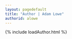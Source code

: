 ```yaml
---
layout: pagedefault
title: "Author | Adam Lowe"
authorid: alowe
---
```


{% include loadAuthor.html %}